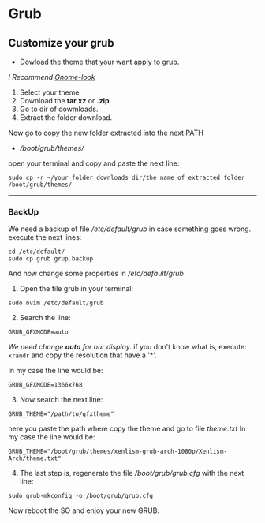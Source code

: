 # Grub

## Customize your grub

- Dowload the theme that your want apply to grub.

*I Recommend [Gnome-look](https://www.gnome-look.org/browse?cat=109)*

1. Select your theme
2. Download the **tar.xz** or **.zip**
3. Go to dir of dowmloads.
4. Extract the folder download.

Now go to copy the new folder extracted into the next PATH
- */boot/grub/themes/*

open your terminal and copy and paste the next line:
```
sudo cp -r ~/your_folder_downloads_dir/the_name_of_extracted_folder /boot/grub/themes/ 
```
---

### BackUp

We need a backup of file */etc/default/grub* in case something goes wrong.
execute the next lines:
```
cd /etc/default/
sudo cp grub grup.backup
```

And now change some properties in */etc/default/grub*
1. Open the file grub in your terminal:
```
sudo nvim /etc/default/grub 
```
2. Search the line:
```
GRUB_GFXMODE=auto
```
*We need change ***auto*** for our display.*
if you don't know what is, execute:
    ```
    xrandr
    ```
and copy the resolution that have a '*'.

In my case the line would be:
```
GRUB_GFXMODE=1366x768
```
3. Now search the next line:
```
GRUB_THEME="/path/to/gfxtheme"
```
here you paste the path where copy the theme and go to file *theme.txt*
In my case the line would be:
```
GRUB_THEME="/boot/grub/themes/xenlism-grub-arch-1080p/Xenlism-Arch/theme.txt"
```

4. The last step is, regenerate the file */boot/grub/grub.cfg* with the next line:
```
sudo grub-mkconfig -o /boot/grub/grub.cfg
```

Now reboot the SO and enjoy your new GRUB.

